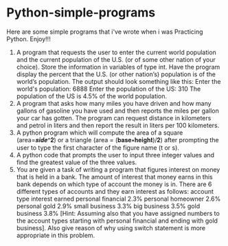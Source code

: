 # Python-simple-programs
Here are some simple programs that i've wrote when i was Practicing Python.
Enjoy!!!








1. A program that requests the user to enter the current world population and the current population of the U.S. (or of some other nation of your choice). Store the information in variables of type int. Have the program display the percent that the U.S. (or other nation’s) population is of the world’s population. The output should look something like this: 
Enter the world's population: 6888 
Enter the population of the US: 310 
The population of the US is 4.5% of the world population.
2. A program that asks how many miles you have driven and how many gallons of gasoline you have used and then reports the miles per gallon your car has gotten. The program can request distance in kilometers and petrol in liters and then report the result in liters per 100 kilometers.
3. A python program which will compute the area of a square (area=𝒔𝒊𝒅𝒆^𝟐) or a triangle (area = (𝐛𝐚𝐬𝐞∗𝐡𝐞𝐢𝐠𝐡𝐭)/𝟐) after prompting the user to type the first character of the figure name (t or s).
4. A python code that prompts the user to input three integer values and find the greatest value of the three values.
5. You are given a task of writing a program that figures interest on money that is held in a bank. The amount of interest that money earns in this bank depends on which type of account the money is in. There are 6 different types of accounts and they earn interest as follows:
account type
interest earned
personal financial
2.3%
personal homeowner
2.6%
personal gold
2.9%
small business
3.3%
big business
3.5%
gold business
3.8%
[Hint: Assuming also that you have assigned numbers to the account types starting with personal financial and ending with gold business]. Also give reason of why using switch statement is more appropriate in this problem.
